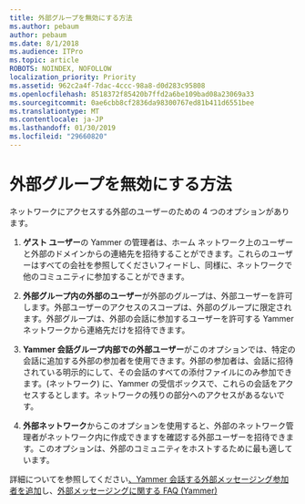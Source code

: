 ```yaml
---
title: 外部グループを無効にする方法
ms.author: pebaum
author: pebaum
ms.date: 8/1/2018
ms.audience: ITPro
ms.topic: article
ROBOTS: NOINDEX, NOFOLLOW
localization_priority: Priority
ms.assetid: 962c2a4f-7dac-4ccc-98a8-d0d283c95808
ms.openlocfilehash: 8518372f85420b7ffd2a6be109bad08a23069a33
ms.sourcegitcommit: 0ae6cbb8cf2836da98300767ed81b411d6551bee
ms.translationtype: MT
ms.contentlocale: ja-JP
ms.lasthandoff: 01/30/2019
ms.locfileid: "29660820"
---
```

# <a name="how-to-disable-external-groups"></a>外部グループを無効にする方法

ネットワークにアクセスする外部のユーザーのための 4 つのオプションがあります。
  
1. **ゲスト ユーザー**の Yammer の管理者は、ホーム ネットワーク上のユーザーと外部のドメインからの連絡先を招待することができます。これらのユーザーはすべての会社を参照してくださいフィードし、同様に、ネットワークで他のコミュニティに参加することができます。 
    
2. **外部グループ内の外部のユーザー**が外部のグループは、外部ユーザーを許可します。外部ユーザーのアクセスのスコープは、外部のグループに限定されます。外部グループは、外部の会話に参加するユーザーを許可する Yammer ネットワークから連絡先だけを招待できます。 
    
3. **Yammer 会話グループ内部での外部ユーザー**がこのオプションでは、特定の会話に追加する外部の参加者を使用できます。外部の参加者は、会話に招待されている明示的にして、その会話のすべての添付ファイルにのみ参加できます。(ネットワーク) に、Yammer の受信ボックスで、これらの会話をアクセスするとします。ネットワークの残りの部分へのアクセスがあるないです。 
    
4. **外部ネットワーク**からこのオプションを使用すると、外部のネットワーク管理者がネットワーク内に作成できますを確認する外部ユーザーを招待できます。このオプションは、外部のコミュニティをホストするために最も適しています。 
    
詳細についてを参照してください[、Yammer 会話する外部メッセージング参加者を追加](https://support.office.com/article/add-external-messaging-participants-to-your-yammer-conversations-423653bb-86b2-4eac-9d7e-dca121f7c16c?ui=en-US&amp;rs=en-US&amp;ad=US)し、[外部メッセージングに関する FAQ (Yammer)](https://support.office.com/article/External-messaging-FAQ-Yammer-35b59d6c-bb1c-4541-bf19-9f67d2f2b199)
  

